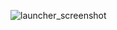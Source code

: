 ![launcher_screenshot](https://github.com/user-attachments/assets/41d93f17-92c5-49d1-b6d3-6dcd107a09eb)
